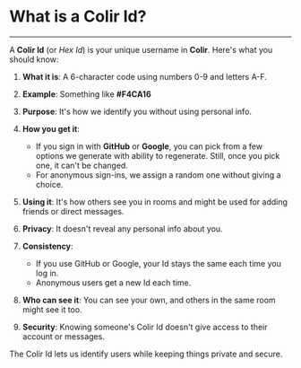 # What is a Colir Id?

---

A **Colir Id** (or *Hex Id*) is your unique username in **Colir**. Here's what you should know:

1. **What it is**: A 6-character code using numbers 0-9 and letters A-F.

2. **Example**: Something like **#F4CA16**

3. **Purpose**: It's how we identify you without using personal info.

4. **How you get it**: 
   - If you sign in with **GitHub** or **Google**, you can pick from a few options we generate with ability to regenerate. Still, once you pick one, it can't be changed.
   - For anonymous sign-ins, we assign a random one without giving a choice.

5. **Using it**: It's how others see you in rooms and might be used for adding friends or direct messages.

6. **Privacy**: It doesn't reveal any personal info about you.

7. **Consistency**: 
   - If you use GitHub or Google, your Id stays the same each time you log in.
   - Anonymous users get a new Id each time.

8. **Who can see it**: You can see your own, and others in the same room might see it too.

9. **Security**: Knowing someone's Colir Id doesn't give access to their account or messages.

The Colir Id lets us identify users while keeping things private and secure.